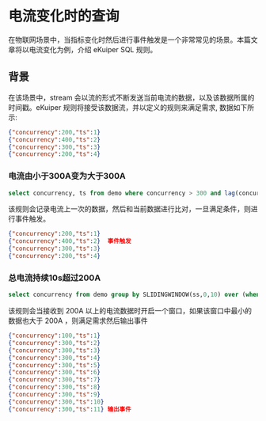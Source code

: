 # 电流变化时的查询

在物联网场景中，当指标变化时然后进行事件触发是一个非常常见的场景。本篇文章将以电流变化为例，介绍 eKuiper SQL 规则。

## 背景

在该场景中，stream 会以流的形式不断发送当前电流的数据，以及该数据所属的时间戳。eKuiper 规则将接受该数据流，并以定义的规则来满足需求, 数据如下所示:

```json
{"concurrency":200,"ts":1}
{"concurrency":400,"ts":2}
{"concurrency":300,"ts":3}
{"concurrency":200,"ts":4}
```

### 电流由小于300A变为大于300A

```sql
select concurrency, ts from demo where concurrency > 300 and lag(concurrency) < 300;
```

该规则会记录电流上一次的数据，然后和当前数据进行比对，一旦满足条件，则进行事件触发。

```json
{"concurrency":200,"ts":1}
{"concurrency":400,"ts":2}  事件触发
{"concurrency":300,"ts":3}
{"concurrency":200,"ts":4}
```

### 总电流持续10s超过200A 

```sql
select concurrency from demo group by SLIDINGWINDOW(ss,0,10) over (when concurrency > 200) having min(concurrency) > 200;
```

该规则会当接收到 200A 以上的电流数据时开启一个窗口，如果该窗口中最小的数据也大于 200A ，则满足需求然后输出事件

```json
{"concurrency":100,"ts":1} 
{"concurrency":300,"ts":2} 
{"concurrency":300,"ts":3} 
{"concurrency":300,"ts":4} 
{"concurrency":300,"ts":5} 
{"concurrency":300,"ts":6} 
{"concurrency":300,"ts":7} 
{"concurrency":300,"ts":8} 
{"concurrency":300,"ts":9} 
{"concurrency":300,"ts":10}  
{"concurrency":300,"ts":11} 输出事件 
```